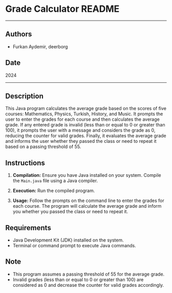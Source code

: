 # Grade Calculator README

---

## Authors
- Furkan Aydemir, deerborg

## Date
2024

---

## Description

This Java program calculates the average grade based on the scores of five courses: Mathematics, Physics, Turkish, History, and Music. It prompts the user to enter the grades for each course and then calculates the average grade. If any entered grade is invalid (less than or equal to 0 or greater than 100), it prompts the user with a message and considers the grade as 0, reducing the counter for valid grades. Finally, it evaluates the average grade and informs the user whether they passed the class or need to repeat it based on a passing threshold of 55.

## Instructions

1. **Compilation:** Ensure you have Java installed on your system. Compile the `Main.java` file using a Java compiler.


2. **Execution:** Run the compiled program.


3. **Usage:** Follow the prompts on the command line to enter the grades for each course. The program will calculate the average grade and inform you whether you passed the class or need to repeat it.

## Requirements

- Java Development Kit (JDK) installed on the system.
- Terminal or command prompt to execute Java commands.

## Note

- This program assumes a passing threshold of 55 for the average grade.
- Invalid grades (less than or equal to 0 or greater than 100) are considered as 0 and decrease the counter for valid grades accordingly.

